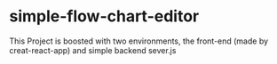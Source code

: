 # simple-flow-chart-editor

This Project is boosted with two environments, the front-end (made by creat-react-app) and simple backend sever.js 
